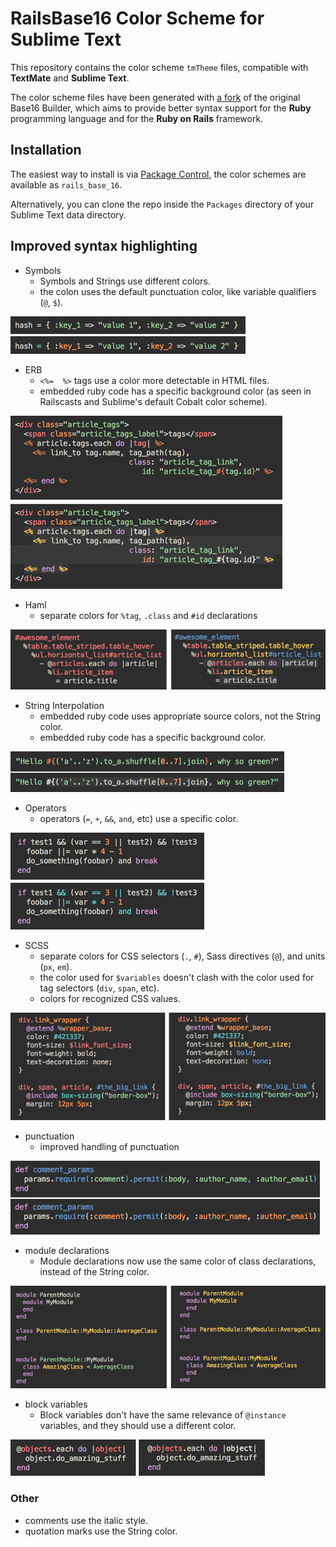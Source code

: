 # RailsBase16 Color Scheme for Sublime Text


This repository contains the color scheme `tmTheme` files, compatible with __TextMate__ and __Sublime Text__.

The color scheme files have been generated with [a fork](https://github.com/tompave/RailsBase16-builder) of the original Base16 Builder, which aims to provide better syntax support for the __Ruby__ programming language and for the __Ruby on Rails__ framework.  

## Installation

The easiest way to install is via [Package Control](https://packagecontrol.io/), the color schemes are available as `rails_base_16`.

Alternatively, you can clone the repo inside the `Packages` directory of your Sublime Text data directory.


## Improved syntax highlighting

* Symbols
    * Symbols and Strings use different colors.
    * the colon uses the default punctuation color, like variable qualifiers (`@`, `$`).

![symbols](https://github.com/tompave/RailsBase16-builder/raw/master/images/symbols.jpg)

* ERB
    * `<%=  %>` tags use a color more detectable in HTML files.
    * embedded ruby code has a specific background color (as seen in Railscasts and Sublime's default Cobalt color scheme).

![ERB](https://github.com/tompave/RailsBase16-builder/raw/master/images/ERB.jpg)

* Haml
    * separate colors for `%tag`, `.class` and `#id` declarations

![haml](https://github.com/tompave/RailsBase16-builder/raw/master/images/haml.jpg)

* String Interpolation
    * embedded ruby code uses appropriate source colors, not the String color.
    * embedded ruby code has a specific background color.

![strings](https://github.com/tompave/RailsBase16-builder/raw/master/images/strings.jpg)

* Operators
    * operators (`=`, `+`, `&&`, `and`, etc) use a specific color.

![operators](https://github.com/tompave/RailsBase16-builder/raw/master/images/operators.jpg)

* SCSS
    * separate colors for CSS selectors (`.`, `#`), Sass directives (`@`), and units (`px`, `em`).
    * the color used for `$variables` doesn't clash with the color used for tag selectors (`div`, `span`, etc).
    * colors for recognized CSS values.

![scss](https://github.com/tompave/RailsBase16-builder/raw/master/images/scss.jpg)

* punctuation
    * improved handling of punctuation

![punctuation](https://github.com/tompave/RailsBase16-builder/raw/master/images/punctuation.jpg)


* module declarations
    * Module declarations now use the same color of class declarations, instead of the String color.

![module_class](https://github.com/tompave/RailsBase16-builder/raw/master/images/module_class.jpg)

* block variables
    * Block variables don't have the same relevance of `@instance` variables, and they should use a different color.

![block_vars](https://github.com/tompave/RailsBase16-builder/raw/master/images/block_vars.jpg)


### Other

* comments use the italic style.
* quotation marks use the String color.

